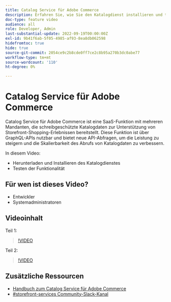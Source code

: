 ```yaml
---
title: Catalog Service für Adobe Commerce
description: Erfahren Sie, wie Sie den Katalogdienst installieren und testen.
doc-type: feature video
audience: all
role: Developer, Admin
last-substantial-update: 2022-09-19T00:00:00Z
exl-id: 9b41f6ab-5f05-4985-af93-8ea8db062598
hidefromtoc: true
hide: true
source-git-commit: 2054ce9c2b8cde0ff7ce2c8b95a270b3dc0abe77
workflow-type: tm+mt
source-wordcount: '110'
ht-degree: 0%

---
```


# Catalog Service für Adobe Commerce

Catalog Service für Adobe Commerce ist eine SaaS-Funktion mit mehreren Mandanten, die schreibgeschützte Katalogdaten zur Unterstützung von Storefront-Shopping-Erlebnissen bereitstellt. Diese Funktion ist über GraphQL-APIs nutzbar und bietet neue API-Abfragen, um die Leistung zu steigern und die Skalierbarkeit des Abrufs von Katalogdaten zu verbessern.

In diesem Video:

- Herunterladen und Installieren des Katalogdienstes
- Testen der Funktionalität

## Für wen ist dieses Video?

- Entwickler
- Systemadministratoren

## Videoinhalt

Teil 1:

>[!VIDEO](https://video.tv.adobe.com/v/3415599)

Teil 2:

>[!VIDEO](https://video.tv.adobe.com/v/3415600)

## Zusätzliche Ressourcen

- [Handbuch zum Catalog Service für Adobe Commerce](https://experienceleague.adobe.com/docs/commerce-merchant-services/catalog-service/guide-overview.html)
- [#storefront-services Community-Slack-Kanal](https://magentocommeng.slack.com/?redir=%2Farchives%2FC03HVPG8RS4)
